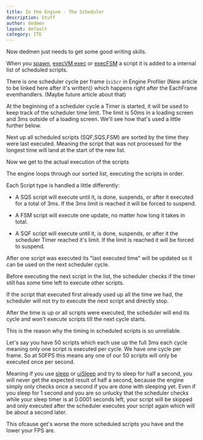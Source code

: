 ```yaml
---
title: In the Engine - The Scheduler
description: Stuff
author: dedmen
layout: default
category: ITE
---
```


Now dedmen just needs to get some good writing skills.


When you [spawn](https://community.bistudio.com/wiki/spawn), [execVM](https://community.bistudio.com/wiki/execVM),[exec](https://community.bistudio.com/wiki/execVM) or [execFSM](https://community.bistudio.com/wiki/execFSM) a script it is added to a internal list of scheduled scripts.


There is one scheduler cycle per frame (`siScr` in Engine Profiler (New article to be linked here after it's written)) which happens right after the EachFrame eventhandlers. (Maybe future article about that)

At the beginning of a scheduler cycle a Timer is started, it will be used to keep track of the scheduler time limit.
The limit is 50ms in a loading screen and 3ms outside of a loading screen. We'll see how that's used a little further below.

Next up all scheduled scripts (SQF,SQS,FSM) are sorted by the time they were last executed. Meaning the script that was not processed for the longest time will land at the start of the new list.


Now we get to the actual execution of the scripts

The engine loops through our sorted list, executing the scripts in order.

Each Script type is handled a little differently:

- A SQS script will execute until it, is done, suspends, or after it executed for a total of 3ms. If the 3ms limit is reached it will be forced to suspend.

- A FSM script will execute one update, no matter how long it takes in total.

- A SQF script will execute until it, is done, suspends, or after it the scheduler Timer reached it's limit. If the limit is reached it will be forced to suspend.

After one script was executed its "last executed time" will be updated so it can be used on the next scheduler cycle.

Before executing the next script in the list, the scheduler checks if the timer still has some time left to execute other scripts.

If the script that executed first already used up all the time we had, the scheduler will not try to execute the next script and directly stop.

After the time is up or all scripts were executed, the scheduler will end its cycle and won't execute scripts till the next cycle starts.

This is the reason why the timing in scheduled scripts is so unreliable.

Let's say you have 50 scripts which each use up the full 3ms each cycle meaning only one script is executed per cycle.
We have one cycle per frame. So at 50FPS this means any one of our 50 scripts will only be executed once per second.

Meaning if you use [sleep](https://community.bistudio.com/wiki/sleep) or [uiSleep](https://community.bistudio.com/wiki/uiSleep) and try to sleep for half a second, you will never get the expected result of half a second, because the engine simply only checks once a second if you are done with sleeping yet.
Even if you sleep for 1 second and you are so unlucky that the scheduler checks while your sleep timer is at 0.0001 seconds left, your script will be skipped and only executed after the scheduler executes your script again which will be about a second later.

This ofcause get's worse the more scheduled scripts you have and the lower your FPS are.